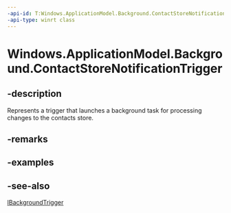 ----api-id: T:Windows.ApplicationModel.Background.ContactStoreNotificationTrigger
-api-type: winrt class
---<!-- Class syntax.public class ContactStoreNotificationTrigger : Windows.ApplicationModel.Background.IBackgroundTrigger, Windows.ApplicationModel.Background.IContactStoreNotificationTrigger--># Windows.ApplicationModel.Background.ContactStoreNotificationTrigger## -descriptionRepresents a trigger that launches a background task for processing changes to the contacts store.## -remarks## -examples## -see-also[IBackgroundTrigger](ibackgroundtrigger.md)